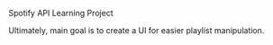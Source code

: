 Spotify API Learning Project

Ultimately, main goal is to create a UI for easier playlist manipulation.
